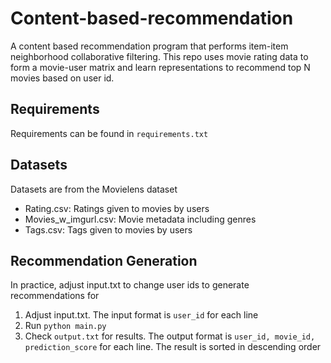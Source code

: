 # Content-based-recommendation
A content based recommendation program that performs item-item neighborhood collaborative filtering. This repo uses movie rating data to form a movie-user matrix and learn representations to recommend top N movies based on user id.
## Requirements
Requirements can be found in `requirements.txt`
## Datasets
Datasets are from the Movielens dataset
- Rating.csv: Ratings given to movies by users
- Movies_w_imgurl.csv: Movie metadata including genres
- Tags.csv: Tags given to movies by users
## Recommendation Generation
In practice, adjust input.txt to change user ids to generate recommendations for
1. Adjust input.txt. The input format is `user_id` for each line
2. Run `python main.py`
3. Check `output.txt` for results. The output format is `user_id, movie_id, prediction_score` for each line. The result is sorted in descending order
